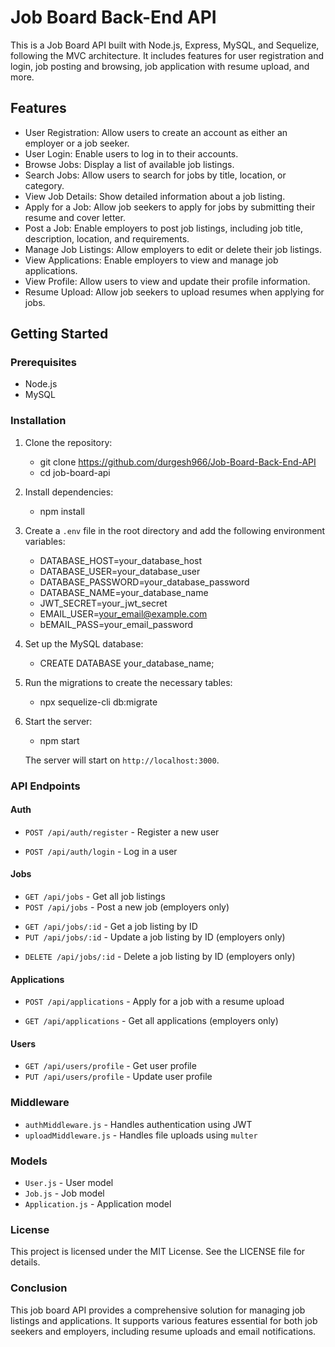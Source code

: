 # Job Board Back-End API

This is a Job Board API built with Node.js, Express, MySQL, and Sequelize, following the MVC architecture. It includes features for user registration and login, job posting and browsing, job application with resume upload, and more.

## Features

- User Registration: Allow users to create an account as either an employer or a job seeker.
- User Login: Enable users to log in to their accounts.
- Browse Jobs: Display a list of available job listings.
- Search Jobs: Allow users to search for jobs by title, location, or category.
- View Job Details: Show detailed information about a job listing.
- Apply for a Job: Allow job seekers to apply for jobs by submitting their resume and cover letter.
- Post a Job: Enable employers to post job listings, including job title, description, location, and requirements.
- Manage Job Listings: Allow employers to edit or delete their job listings.
- View Applications: Enable employers to view and manage job applications.
- View Profile: Allow users to view and update their profile information.
- Resume Upload: Allow job seekers to upload resumes when applying for jobs.

## Getting Started

### Prerequisites

- Node.js
- MySQL

### Installation

1. Clone the repository:
   - git clone https://github.com/durgesh966/Job-Board-Back-End-API
   - cd job-board-api

2. Install dependencies:
   - npm install

3. Create a `.env` file in the root directory and add the following environment variables:
   
   - DATABASE_HOST=your_database_host
   - DATABASE_USER=your_database_user
   - DATABASE_PASSWORD=your_database_password
   - DATABASE_NAME=your_database_name
   - JWT_SECRET=your_jwt_secret
   - EMAIL_USER=your_email@example.com
   - bEMAIL_PASS=your_email_password

4. Set up the MySQL database:
   - CREATE DATABASE your_database_name;

5. Run the migrations to create the necessary tables:
   - npx sequelize-cli db:migrate

6. Start the server:
   - npm start

   The server will start on `http://localhost:3000`.

### API Endpoints

#### Auth

- `POST /api/auth/register` - Register a new user
<!-- {
  "username": "string",
  "email": "string",
  "password": "string",
  "role": "string"  // either "employer" or "jobseeker"
} -->

- `POST /api/auth/login` - Log in a user
<!-- {
  "email": "string",
  "password": "string"
} -->


#### Jobs

- `GET /api/jobs` - Get all job listings
- `POST /api/jobs` - Post a new job (employers only)
<!-- {
  "title": "string",
  "description": "string",
  "location": "string",
  "category": "string"
} -->

- `GET /api/jobs/:id` - Get a job listing by ID
- `PUT /api/jobs/:id` - Update a job listing by ID (employers only)
<!-- {
  "title": "string",
  "description": "string",
  "location": "string",
  "category": "string"
} -->

- `DELETE /api/jobs/:id` - Delete a job listing by ID (employers only)

#### Applications

- `POST /api/applications` - Apply for a job with a resume upload
<!-- {
  "jobId": "integer",
  "coverLetter": "string"
} -->

- `GET /api/applications` - Get all applications (employers only)

#### Users

- `GET /api/users/profile` - Get user profile
- `PUT /api/users/profile` - Update user profile
<!-- {
  "username": "string",
  "email": "string",
  "password": "string" // optional
} -->


### Middleware

- `authMiddleware.js` - Handles authentication using JWT
- `uploadMiddleware.js` - Handles file uploads using `multer`

### Models

- `User.js` - User model
- `Job.js` - Job model
- `Application.js` - Application model

### License

This project is licensed under the MIT License. See the LICENSE file for details.

### Conclusion

This job board API provides a comprehensive solution for managing job listings and applications. It supports various features essential for both job seekers and employers, including resume uploads and email notifications.